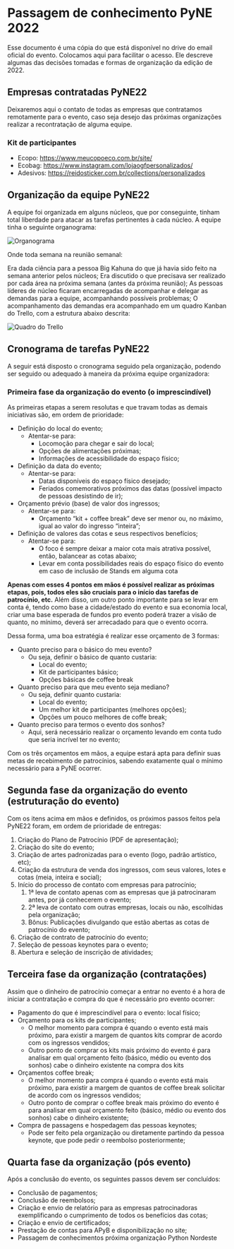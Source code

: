 # Passagem de conhecimento PyNE 2022
Esse documento é uma cópia do que está disponível no drive do email oficial do evento. Colocamos aqui para facilitar o acesso.
Ele descreve algumas das decisões tomadas e formas de organização da edição de 2022.

## Empresas contratadas PyNE22
Deixaremos aqui o contato de todas as empresas que contratamos remotamente para o evento, caso seja desejo das próximas organizações realizar a recontratação de alguma equipe.

### Kit de participantes

- Ecopo: https://www.meucopoeco.com.br/site/
- Ecobag: https://www.instagram.com/lojaogfpersonalizados/
- Adesivos: https://reidosticker.com.br/collections/personalizados

## Organização da equipe PyNE22
A equipe foi organizada em alguns núcleos, que por conseguinte, tinham total liberdade para atacar as tarefas pertinentes à cada núcleo.
A equipe tinha o seguinte organograma:

![Organograma](https://github.com/Lorenaps/organizacao-pyne-2023/blob/patch-1/org_pyne2022.PNG)

Onde toda semana na reunião semanal: 

Era dada ciência para a pessoa Big Kahuna do que já havia sido feito na semana anterior pelos núcleos;
Era discutido o que precisava ser realizado por cada área na próxima semana (antes da próxima reunião);
As pessoas líderes de núcleo ficaram encarregadas de acompanhar e delegar as demandas para a equipe, acompanhando possíveis problemas;
O acompanhamento das demandas era acompanhado em um quadro Kanban do Trello, com a estrutura abaixo descrita:

![Quadro do Trello]()

## Cronograma de tarefas PyNE22
A seguir está disposto o cronograma seguido pela organização, podendo ser seguido ou adequado à maneira da próxima equipe organizadora:

### Primeira fase da organização do evento (o imprescindível)

As primeiras etapas a serem resolutas e que travam todas as demais iniciativas são, em ordem de prioridade:
- Definição do local do evento;
  - Atentar-se para:
    - Locomoção para chegar e sair do local;
    - Opções de alimentações próximas;
    - Informações de acessibilidade do espaço físico;
- Definição da data do evento;
  - Atentar-se para:
    - Datas disponíveis do espaço físico desejado;
    - Feriados comemorativos próximos das datas (possível impacto de pessoas desistindo de ir);
- Orçamento prévio (base) de valor dos ingressos;
  - Atentar-se para:
    - Orçamento “kit + coffee break” deve ser menor ou, no máximo, igual ao valor do ingresso “inteira”;
- Definição de valores das cotas e seus respectivos benefícios;
  - Atentar-se para:
    - O foco é sempre deixar a maior cota mais atrativa possível, então, balancear as cotas abaixo;
    - Levar em conta possibilidades reais do espaço físico do evento em caso de inclusão de Stands em alguma cota

**Apenas com esses 4 pontos em mãos é possível realizar as próximas etapas, pois, todos eles são cruciais para o início das tarefas de patrocínio, etc.**
Além disso, um outro ponto importante para se levar em conta é, tendo como base a cidade/estado do evento e sua economia local, criar uma base esperada de fundos pro evento poderá trazer a visão de quanto, no mínimo, deverá ser arrecadado para que o evento ocorra. 

Dessa forma, uma boa estratégia é realizar esse orçamento de 3 formas:

- Quanto preciso para o básico do meu evento?
  - Ou seja, definir o básico de quanto custaria:
    - Local do evento;
    - Kit de participantes básico;
    - Opções básicas de coffee break
- Quanto preciso para que meu evento seja mediano?
  - Ou seja, definir quanto custaria:
    - Local do evento;
    - Um melhor kit de participantes (melhores opções);
    - Opções um pouco melhores de coffe break;
- Quanto preciso para termos o evento dos sonhos?
  - Aqui, será necessário realizar o orçamento levando em conta tudo que seria incrível ter no evento;

Com os três orçamentos em mãos, a equipe estará apta para definir suas metas de recebimento de patrocínios, sabendo exatamente qual o mínimo necessário para a PyNE ocorrer.

## Segunda fase da organização do evento (estruturação do evento)

Com os itens acima em mãos e definidos, os próximos passos feitos pela PyNE22 foram, em ordem de prioridade de entregas: 
1. Criação do Plano de Patrocínio (PDF de apresentação);
1. Criação do site do evento;
1. Criação de artes padronizadas para o evento (logo, padrão artístico, etc);
1. Criação da estrutura de venda dos ingressos, com seus valores, lotes e cotas (meia, inteira e social);
1. Início do processo de contato com empresas para patrocínio;
    1. 1ª leva de contato apenas com as empresas que já patrocinaram antes, por já conhecerem o evento;
    1. 2ª leva de contato com outras empresas, locais ou não, escolhidas pela organização;
    1. Bônus: Publicações divulgando que estão abertas as cotas de patrocínio do evento;
1. Criação de contrato de patrocínio do evento;
1. Seleção de pessoas keynotes para o evento;
1. Abertura e seleção de inscrição de atividades;

## Terceira fase da organização (contratações)

Assim que o dinheiro de patrocínio começar a entrar no evento é a hora de iniciar a contratação e compra do que é necessário pro evento ocorrer:

- Pagamento do que é imprescindível para o evento: local físico;
- Orçamento para os kits de participantes;
  - O melhor momento para compra é quando o evento está mais próximo, para existir a margem de quantos kits comprar de acordo com os ingressos vendidos;
  - Outro ponto de comprar os kits mais próximo do evento é para analisar em qual orçamento feito (básico, médio ou evento dos sonhos) cabe o dinheiro existente na compra dos kits
- Orçamentos coffee break;
  - O melhor momento para compra é quando o evento está mais próximo, para existir a margem de quantos de coffee break solicitar de acordo com os ingressos vendidos;
  - Outro ponto de comprar o coffee break mais próximo do evento é para analisar em qual orçamento feito (básico, médio ou evento dos sonhos) cabe o dinheiro existente;
- Compra de passagens e hospedagem das pessoas keynotes;
  - Pode ser feito pela organização ou diretamente partindo da pessoa keynote, que pode pedir o reembolso posteriormente;

## Quarta fase da organização (pós evento)
Após a conclusão do evento, os seguintes passos devem ser concluídos:

- Conclusão de pagamentos;
- Conclusão de reembolsos;
- Criação e envio de relatório para as empresas patrocinadoras exemplificando o cumprimento de todos os benefícios das cotas;
- Criação e envio de certificados;
- Prestação de contas para APyB e disponibilização no site;
- Passagem de conhecimentos próxima organização Python Nordeste
